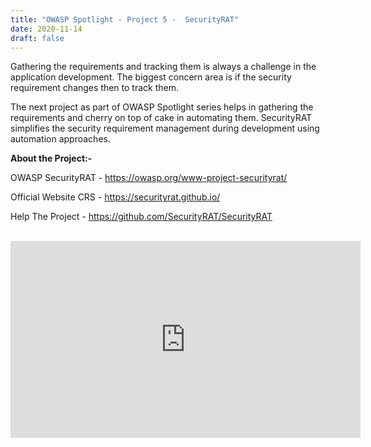 ```yaml
---
title: "OWASP Spotlight - Project 5 -  SecurityRAT"
date: 2020-11-14
draft: false
---
```


Gathering the requirements and tracking them is always a challenge in the application development. The biggest concern area is if the security requirement changes then to track them.

The next project as part of OWASP Spotlight series helps in gathering the requirements and cherry on top of cake in automating them. SecurityRAT simplifies the security requirement management during development using automation approaches.


**About the Project:-**

OWASP SecurityRAT - https://owasp.org/www-project-securityrat/

Official Website  CRS - https://securityrat.github.io/

Help The Project - https://github.com/SecurityRAT/SecurityRAT

<br>

<iframe width="560" height="315" src="https://www.youtube.com/embed/HiaHXtzJ3DE" frameborder="0" allow="accelerometer; autoplay; clipboard-write; encrypted-media; gyroscope; picture-in-picture" allowfullscreen></iframe>

</br>